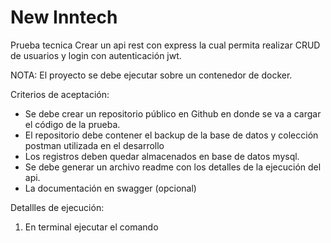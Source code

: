 # New Inntech

Prueba tecnica
Crear un api rest con express la cual permita realizar CRUD de usuarios y login con autenticación jwt.

NOTA: El proyecto se debe ejecutar sobre un contenedor de docker.

Criterios de aceptación:

- Se debe crear un repositorio público en Github en donde se va a cargar el código de la prueba.
- El repositorio debe contener el backup de la base de datos y colección postman utilizada en el desarrollo
- Los registros deben quedar almacenados en base de datos mysql.
- Se debe generar un archivo readme con los detalles de la ejecución del api.
- La documentación en swagger (opcional)

Detallles de ejecución:

1. En terminal ejecutar el comando